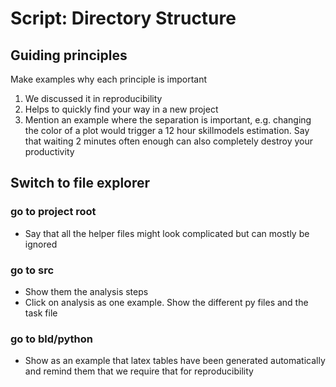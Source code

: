 # Script: Directory Structure

## Guiding principles

Make examples why each principle is important

1. We discussed it in reproducibility
1. Helps to quickly find your way in a new project
1. Mention an example where the separation is important, e.g. changing the color of a
   plot would trigger a 12 hour skillmodels estimation. Say that waiting 2 minutes often
   enough can also completely destroy your productivity

## Switch to file explorer

### go to project root

- Say that all the helper files might look complicated but can mostly be ignored

### go to src

- Show them the analysis steps
- Click on analysis as one example. Show the different py files and the task file

### go to bld/python

- Show as an example that latex tables have been generated automatically and remind them
  that we require that for reproducibility
